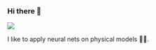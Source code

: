 ### Hi there 👋

![](https://komarev.com/ghpvc/?username=rsourki)

I like to apply neural nets on physical models 🧠🤖.
